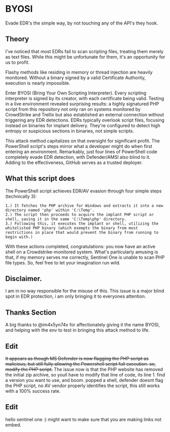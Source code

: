 # BYOSI
Evade EDR's the simple way, by not touching any of the API's they hook.


## Theory

I've noticed that most EDRs fail to scan scripting files, treating them merely as text files. While this might be unfortunate for them, it's an opportunity for us to profit.

Flashy methods like residing in memory or thread injection are heavily monitored. Without a binary signed by a valid Certificate Authority, execution is nearly impossible.

Enter BYOSI (Bring Your Own Scripting Interpreter). Every scripting interpreter is signed by its creator, with each certificate being valid. Testing in a live environment revealed surprising results: a highly signatured PHP script from this repository not only ran on systems monitored by CrowdStrike and Trellix but also established an external connection without triggering any EDR detections. EDRs typically overlook script files, focusing instead on binaries for implant delivery. They're configured to detect high entropy or suspicious sections in binaries, not simple scripts.

This attack method capitalizes on that oversight for significant profit. The PowerShell script's steps mirror what a developer might do when first entering an environment. Remarkably, just four lines of PowerShell code completely evade EDR detection, with Defender/AMSI also blind to it. Adding to the effectiveness, GitHub serves as a trusted deployer.

## What this script does

The PowerShell script achieves EDR/AV evasion through four simple steps (technically 3):

    1.) It fetches the PHP archive for Windows and extracts it into a new directory named 'php' within 'C:\Temp'.
    2.) The script then proceeds to acquire the implant PHP script or shell, saving it in the same 'C:\Temp\php' directory.
    3.) Following this, it executes the implant or shell, utilizing the whitelisted PHP binary (which exempts the binary from most restrictions in place that would prevent the binary from running to begin with.)

With these actions completed, congratulations: you now have an active shell on a Crowdstrike-monitored system. What's particularly amusing is that, if my memory serves me correctly, Sentinel One is unable to scan PHP file types. So, feel free to let your imagination run wild.

## Disclaimer.

I am in no way responsible for the misuse of this. This issue is a major blind spot in EDR protection, i am only bringing it to everyones attention.

## Thanks Section

A big thanks to @im4x5yn74x for affectionately giving it the name BYOSI, and helping with the env to test in bringing this attack method to life.

## Edit

~~It appears as though MS Defender is now flagging the PHP script as malicious, but still fully allowing the Powershell script full execution. so, modify the PHP script.~~ The issue now is that the PHP website has removed the initial zip archive, so youll have to modify that line of code, its line 1. find a version you want to use, and boom. popped a shell, defender doesnt flag the PHP script, no AV vendor properly identifies the script, this still works with a 100% success rate.

## Edit

hello sentinel one :) might want to make sure that you are making links not embed.
